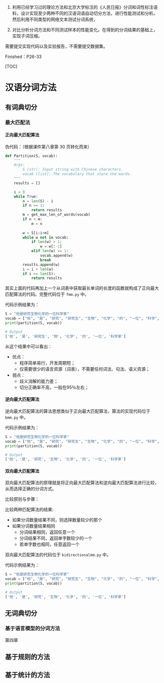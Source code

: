 1. 利用已经学习过的理论方法和北京大学标注的《人民日报》分词和词性标注语料，设计实现至少两种不同的汉语词语自动切分方法，进行性能测试和分析。然后利用不同类型的网络文本测试分词系统，

2. 对比分析分词方法和不同测试样本的性能变化。在得到的分词结果的基础上，实现子词压缩。

需要提交实现代码以及实验报告，不需要提交数据集。

Finished：P26-33

[TOC]

# 汉语分词方法

## 有词典切分

### 最大匹配法

#### 正向最大匹配算法

伪代码：（根据课件第八章第 30 页转化而来）

```python
def Partition(S, vocab):
    """
    Args:
        S (str): Input string with Chinese characters.
        vocab (list): The vocabulary that store the words.
    """
    results = []

    i = 0
    while True:
        n = len(S) - i
        if n == 1:
            return results
        m = get_max_len_of_words(vocab)
        if n < m:
            m = n
        
        w = S[i:i+m]
        while w not in vocab:
            if len(w) > 1:
                w = w[:-1]
            elif len(w) == 1:
                vocab.append(w)
                break
        results.append(w)
        i = i + len(w)
        if i == len(S):
            return results
```

其实上面的代码再加上一个从词表中获取最长单词的长度的函数就构成了正向最大匹配算法的代码。完整代码位于 `fmm.py` 中。

代码示例结果为：

```python
S = "他是研究生物化学的一位科学家"
vocab = ["他", "是", "研究", "研究生", "生物", "化学", "的", "一位", "科学", "科学家"]
print(partition(S, vocab))

# Output
['他', '是', '研究生', '物', '化学', '的', '一位', '科学家']
```

从这个结果中可以看出：
- 优点：
    - 程序简单易行，开发周期短；
    - 仅需要很少的语言资源（词表），不需要任何词法、句法、语义资源；
- 弱点：
    - 歧义消解的能力差；
    - 切分正确率不高，一般在95％左右；

#### 逆向最大匹配算法

逆向最大匹配算法的算法思想类似于正向最大匹配算法，算法的实现代码位于 `bmm.py` 中。

代码示例结果为：

```python
S = "他是研究生物化学的一位科学家"
vocab = ["他", "是", "研究", "研究生", "生物", "化学", "的", "一位", "科学", "科学家"]
print(partition(S, vocab))

# Output
['他', '是', '研究', '生物', '化学', '的', '一位', '科学家']
```

#### 双向最大匹配算法

双向最大匹配算法的原理就是将正向最大匹配算法和逆向最大匹配算法进行比较，从而选择正确的分词方式。

比较原则与步骤：

比较两种匹配算法的结果:

- 如果分词数量结果不同，则选择数量较少的那个
- 如果分词数量结果相同
    - 分词结果相同，返回任意一个
    - 分词结果不同，返回单字数较少的一个
    - 若单字数也相同，任意返回一个

双向最大匹配算法的代码位于 `bidirectionalmm.py` 中。

代码示例结果为：

```python
S = "他是研究生物化学的一位科学家"
vocab = ["他", "是", "研究", "研究生", "生物", "化学", "的", "一位", "科学", "科学家"]
print(partition(S, vocab))

# Output
['他', '是', '研究', '生物', '化学', '的', '一位', '科学家']
```

## 无词典切分

### 基于语言模型的分词方法

第四章

## 基于规则的方法

## 基于统计的方法

